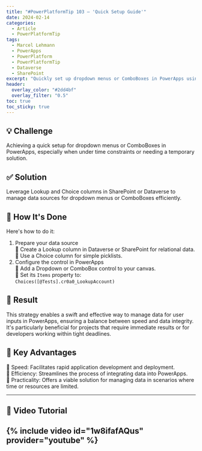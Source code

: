 ```yaml
---
title: "#PowerPlatformTip 103 – 'Quick Setup Guide'"
date: 2024-02-14
categories:
  - Article
  - PowerPlatformTip
tags:
  - Marcel Lehmann
  - PowerApps
  - PowerPlatform
  - PowerPlatformTip
  - Dataverse
  - SharePoint
excerpt: "Quickly set up dropdown menus or ComboBoxes in PowerApps using Lookup and Choice columns in SharePoint or Dataverse."
header:
  overlay_color: "#2dd4bf"
  overlay_filter: "0.5"
toc: true
toc_sticky: true
---
```


## 💡 Challenge
Achieving a quick setup for dropdown menus or ComboBoxes in PowerApps, especially when under time constraints or needing a temporary solution.

## ✅ Solution
Leverage Lookup and Choice columns in SharePoint or Dataverse to manage data sources for dropdown menus or ComboBoxes efficiently.

## 🔧 How It's Done
Here's how to do it:
1. Prepare your data source  
   🔸 Create a Lookup column in Dataverse or SharePoint for relational data.  
   🔸 Use a Choice column for simple picklists.
2. Configure the control in PowerApps  
   🔸 Add a Dropdown or ComboBox control to your canvas.  
   🔸 Set its `Items` property to:  
     `Choices([@Tests].cr0a0_LookupAccount)`

## 🎉 Result
This strategy enables a swift and effective way to manage data for user inputs in PowerApps, ensuring a balance between speed and data integrity. It's particularly beneficial for projects that require immediate results or for developers working within tight deadlines.

## 🌟 Key Advantages
🔸 Speed: Facilitates rapid application development and deployment.  
🔸 Efficiency: Streamlines the process of integrating data into PowerApps.  
🔸 Practicality: Offers a viable solution for managing data in scenarios where time or resources are limited.

---

## 🎥 Video Tutorial
{% include video id="1w8ifafAQus" provider="youtube" %}
---